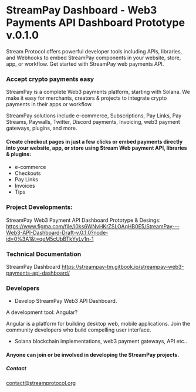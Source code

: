 # StreamPay Dashboard - Web3 Payments API Dashboard Prototype v.0.1.0

Stream Protocol offers powerful developer tools including APIs, libraries, and Webhooks to embed StreamPay components in your website, store, app, or workflow. Get started with StreamPay web payments API. 

### Accept crypto payments easy

StreamPay is a complete Web3 payments platform, starting with Solana. We make it easy for merchants, creators & projects to integrate crypto payments in their apps or workflow.

StreamPay solutions include e-commerce, Subscriptions, Pay Links, Pay Streams, Paywalls, Twitter, Discord payments, Invoicing, web3 payment gateways, plugins, and more.

#### Create checkout pages in just a few clicks or embed payments directly into your website, app, or store using Stream Web payment API, libraries & plugins:

- e-commerce
- Checkouts
- Pay Links
- Invoices
- Tips

### Project Developments:

StreamPay Web3 Payment API Dashboard Prototype & Desings: https://www.figma.com/file/l0ks6WNvHKrZSLOAqHB0E5/StreamPay---Web3-API-Dashboard-Draft-v.0.1.0?node-id=0%3A1&t=qeM5cUbBTkYyLy1n-1

### Technical Documentation

StreamPay Dashboard https://streampay-tm.gitbook.io/streampay-web3-payments-api-dashboard/

### Developers

- Develop StreamPay Web3 API Dashboard. 

A development tool: Angular? 

Angular is a platform for building desktop web, mobile applications. Join the community developers who build compelling user interface.

- Solana blockchain implementations, web3 payment gateways, API etc..


#### Anyone can join or be involved in developing the StreamPay projects.

##### Contact 

contact@streamprotocol.org
